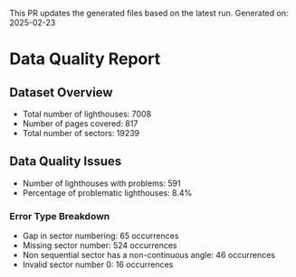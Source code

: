 This PR updates the generated files based on the latest run.
Generated on: 2025-02-23

# Data Quality Report

## Dataset Overview
- Total number of lighthouses: 7008
- Number of pages covered: 817
- Total number of sectors: 19239

## Data Quality Issues
- Number of lighthouses with problems: 591
- Percentage of problematic lighthouses: 8.4%

### Error Type Breakdown
- Gap in sector numbering: 65 occurrences
- Missing sector number: 524 occurrences
- Non sequential sector has a non-continuous angle: 46 occurrences
- Invalid sector number 0: 16 occurrences


